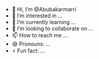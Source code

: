 - 👋 Hi, I’m @Abubakarmarri
- 👀 I’m interested in ...
- 🌱 I’m currently learning ...
- 💞️ I’m looking to collaborate on ...
- 📫 How to reach me ...
- 😄 Pronouns: ...
- ⚡ Fun fact: ...

<!---
Abubakarmarri/Abubakarmarri is a ✨ special ✨ repository because its `README.md` (this file) appears on your GitHub profile.
You can click the Preview link to take a look at your changes.
--->
